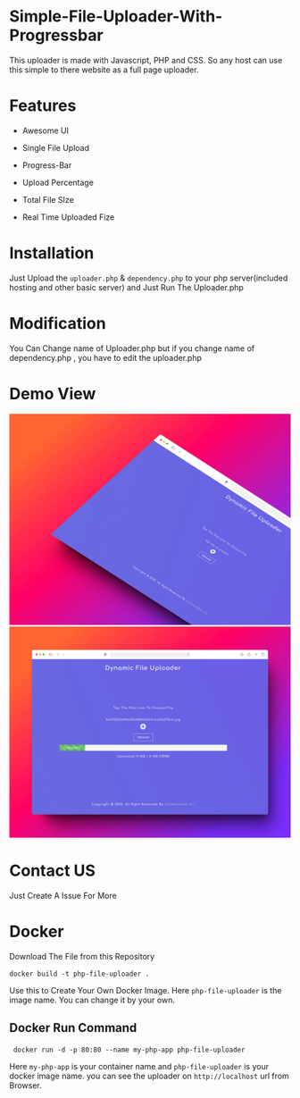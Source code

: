 # Simple-File-Uploader-With-Progressbar

This uploader is made with Javascript, PHP and CSS. So any host can use this simple to there website as a full page uploader.



# Features

 * Awesome UI
 
 * Single File Upload
 
 * Progress-Bar
 
 * Upload Percentage

 * Total File SIze

 * Real Time Uploaded Fize

# Installation

Just Upload the `uploader.php` & `dependency.php`  to your php server(included hosting and other basic server) and Just Run The Uploader.php


# Modification

You Can Change name of Uploader.php but if you change name of dependency.php , you have to edit the uploader.php

# Demo View
<img src="https://raw.githubusercontent.com/shakilofficial0/Simple-File-Uploader-With-Progressbar/master/images/973shots_so.jpeg"  alt="Demo 1">

<img src="https://raw.githubusercontent.com/shakilofficial0/Simple-File-Uploader-With-Progressbar/master/images/298shots_so.jpeg"  alt="Demo 2">

# Contact US

Just Create A Issue For More

# Docker

Download The File from this Repository

```
docker build -t php-file-uploader .

```

Use this to Create Your Own Docker Image. Here ```php-file-uploader``` is the image name. You can change it by your own.

## Docker Run Command

``` docker run -d -p 80:80 --name my-php-app php-file-uploader```

Here ```my-php-app``` is your container name and ```php-file-uploader``` is your docker image name. you can see the uploader on ```http://localhost``` url from Browser.




